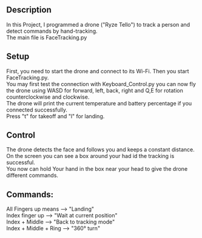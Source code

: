 
## Description
In this Project, I programmed a drone ("Ryze Tello") to track a person and detect commands by hand-tracking.\
The main file is FaceTracking.py

## Setup
First, you need to start the drone and connect to its Wi-Fi. Then you start FaceTracking.py.\
You may first test the connection with Keyboard_Control.py you can now fly the drone using WASD for forward, left, back, right and Q,E for rotation counterclockwise and clockwise.\
The drone will print the current temperature and battery percentage if you connected successfully.\
Press "t" for takeoff and "l" for landing.

## Control
The drone detects the face and follows you and keeps a constant distance.\
On the screen you can see a box around your had id the tracking is successful.\
You now can hold Your hand in the box near your head to give the drone different commands.

## Commands:
All Fingers up means --> "Landing"\
Index finger up --> "Wait at current position"\
Index + Middle --> "Back to tracking mode"\
Index + Middle + Ring --> "360° turn"
